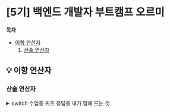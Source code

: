 # [5기] 백엔드 개발자 부트캠프 오르미

  **목차**
- [이항 연산자](#이항-연산자)
  1. [산술 연산자](#산술-연산자)

## 💡 이항 연산자
<a id="이항-연산자"></a>

### 산술 연산자
<a id="산술-연산자"></a>


<details>
<summary> switch 수업중 퀴즈 정답중 내가 맘에 드는 것  </summary>

</details>



